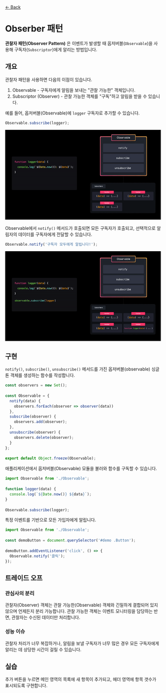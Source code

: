 [← Back](../README.md)

# Obserber 패턴

**관찰자 패턴(Observer Pattern)** 은 이벤트가 발생할 때 옵저버블(`Observable`)을 사용해 구독자(`Subscriptor`)에게 알리는 방법입니다.

## 개요

관찰자 패턴을 사용하면 다음의 이점이 있습니다.

1. Observable - 구독자에게 알림을 보내는 "관찰 가능한" 객체입니다.
1. Subscriptor (Observer) - 관찰 가능한 객체를 "구독"하고 알림을 받을 수 있습니다.

예를 들어, 옵저버블(Observable)에 `logger` 구독자로 추가할 수 있습니다.

```js
Observable.subscribe(logger);
```

![](../assets/observer-pattern-1.gif)

Observable에서 `notify()` 메서드가 호출되면 모든 구독자가 호출되고, 선택적으로 알림자의 데이터를 구독자에게 전달할 수 있습니다.

```js
Observable.notify('구독자 모두에게 알립니다!');
```

![](../assets/observer-pattern-2.gif)

## 구현

`notify()`, `subscribe()`, `unsubscribe()` 메서드를 가진 옵저버블(observable) 싱글톤 객체를 생성하는 함수를 작성합니다.

```js
const observers = new Set();

const Observable = {
  notify(data) {
    observers.forEach(observer => observer(data))
  },
  subscribe(observer) {
    observers.add(observer);
  },
  unsubscribe(observer) {
    observers.delete(observer);
  }
};

export default Object.freeze(Observable);
```

애플리케이션에서 옵저버블(Observable) 모듈을 불러와 함수를 구독할 수 있습니다.

```js
import Observable from './Observable';

function logger(data) {
  console.log(`${Date.now()} ${data}`);
}

Observable.subscribe(logger);
```

특정 이벤트를 기반으로 모든 가입자에게 알립니다.

```js
import Observable from './Observable';

const demoButton = document.querySelector('#demo .Button');

demoButton.addEventListener('click', () => {
  Observable.notify('클릭');
});
```

## 트레이드 오프

### 관심사의 분리

관찰자(Observer) 객체는 관찰 가능한(Observable) 객체와 긴밀하게 결합되어 있지 않으며 언제든지 분리 가능합니다.
관찰 가능한 객체는 이벤트 모니터링을 담당하는 반면, 관찰자는 수신된 데이터만 처리합니다.

### 성능 이슈

관찰자 처리가 너무 복잡하거나, 알림을 보낼 구독자가 너무 많은 경우 모든 구독자에게 알리는 데 상당한 시간이 걸릴 수 있습니다.


## 실습

추가 버튼을 누르면 메인 영역의 목록에 새 항목이 추가되고, 헤더 영역에 항목 갯수가 표시되도록 구현합니다.
